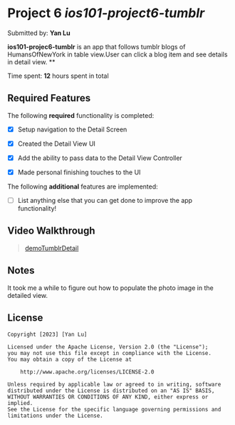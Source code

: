 # Project 6   *ios101-project6-tumblr*

Submitted by: **Yan Lu**

**ios101-projec6-tumblr** is an app that follows tumblr blogs of HumansOfNewYork in table view.User can click a blog item and see details in detail view. **

Time spent: **12** hours spent in total

## Required Features

The following **required** functionality is completed:

- [x] Setup navigation to the Detail Screen
- [x] Created the Detail View UI
- [x] Add the ability to pass data to the Detail View Controller
- [x] Made personal finishing touches to the UI


The following **additional** features are implemented:

- [ ] List anything else that you can get done to improve the app functionality!

## Video Walkthrough

<blockquote class="imgur-embed-pub" lang="en" data-id="a/mkMBhmo"  ><a href="//imgur.com/a/mkMBhmo">demoTumblrDetail</a></blockquote><script async src="//s.imgur.com/min/embed.js" charset="utf-8"></script>

## Notes

It took me a while to figure out how to populate the photo image in the detailed view.

## License

    Copyright [2023] [Yan Lu]

    Licensed under the Apache License, Version 2.0 (the "License");
    you may not use this file except in compliance with the License.
    You may obtain a copy of the License at

        http://www.apache.org/licenses/LICENSE-2.0

    Unless required by applicable law or agreed to in writing, software
    distributed under the License is distributed on an "AS IS" BASIS,
    WITHOUT WARRANTIES OR CONDITIONS OF ANY KIND, either express or implied.
    See the License for the specific language governing permissions and
    limitations under the License.
